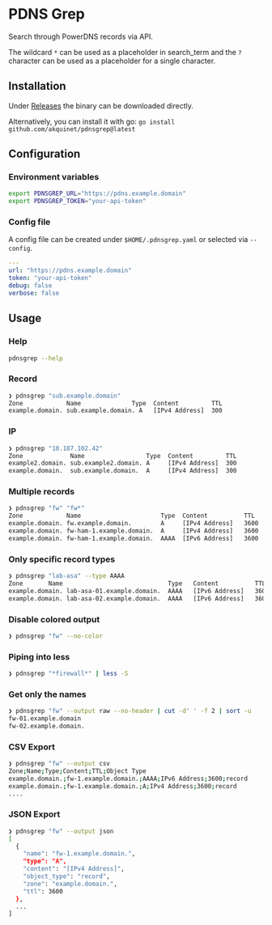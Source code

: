 # PDNS Grep

Search through PowerDNS records via API.

The wildcard `*` can be used as a placeholder in search_term and the `?` character can be used as a placeholder for a single character.

## Installation

Under [Releases](https://github.com/akquinet/pdnsgrep/releases) the binary can be downloaded directly.

Alternatively, you can install it with go: `go install github.com/akquinet/pdnsgrep@latest`

## Configuration

### Environment variables

```bash
export PDNSGREP_URL="https://pdns.example.domain"
export PDNSGREP_TOKEN="your-api-token"
```

### Config file

A config file can be created under `$HOME/.pdnsgrep.yaml` or selected via `--config`.

```yaml
---
url: "https://pdns.example.domain"
token: "your-api-token"
debug: false
verbose: false
```

## Usage

### Help

```bash
pdnsgrep --help
```

### Record

```bash
❯ pdnsgrep "sub.example.domain"
Zone            Name              Type  Content         TTL
example.domain. sub.example.domain. A   [IPv4 Address]  300
```

### IP

```bash
❯ pdnsgrep "10.187.102.42"
Zone             Name                 Type  Content         TTL
example2.domain. sub.example2.domain. A     [IPv4 Address]  300
example.domain.  sub.example.domain.  A     [IPv4 Address]  300
```

### Multiple records

```bash
❯ pdnsgrep "fw" "fw*"
Zone            Name                      Type  Content          TTL
example.domain. fw.example.domain.        A     [IPv4 Address]   3600
example.domain. fw-ham-1.example.domain.  A     [IPv4 Address]   3600
example.domain. fw-ham-1.example.domain.  AAAA  [IPv6 Address]   3600
```

### Only specific record types

```bash
❯ pdnsgrep "lab-asa" --type AAAA
Zone       Name                             Type   Content          TTL
example.domain. lab-asa-01.example.domain.  AAAA   [IPv6 Address]   3600
example.domain. lab-asa-02.example.domain.  AAAA   [IPv6 Address]   3600
```

### Disable colored output

```bash
❯ pdnsgrep "fw" --no-color
```

### Piping into less

```bash
❯ pdnsgrep "*firewall*" | less -S
```

### Get only the names

```bash
❯ pdnsgrep "fw" --output raw --no-header | cut -d' ' -f 2 | sort -u
fw-01.example.domain
fw-02.example.domain.
```

### CSV Export

```bash
❯ pdnsgrep "fw" --output csv
Zone;Name;Type;Content;TTL;Object Type
example.domain.;fw-1.example.domain.;AAAA;IPv6 Address;3600;record
example.domain.;fw-1.example.domain.;A;IPv4 Address;3600;record
....
```

### JSON Export

```bash
❯ pdnsgrep "fw" --output json
[
  {
    "name": "fw-1.example.domain.",
    "type": "A",
    "content": "[IPv4 Address]",
    "object_type": "record",
    "zone": "example.domain.",
    "ttl": 3600
  },
  ...
]
```
